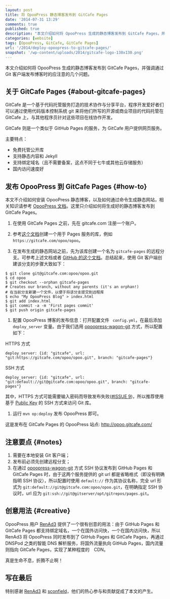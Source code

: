 ```yaml
---
layout: post
title: 将 OpooPress 静态博客发布到 GitCafe Pages
date: '2014-07-31 13:29'
comments: true
published: true
description: "本文介绍如何将 OpooPress 生成的静态博客发布到 GitCafe Pages，并强调通过 Git 客户端发布博客时的应注意的几个问题。"
categories: [website]
tags: [OpooPress, GitCafe, GitCafe Pages]
url: '/2014/deploy-opoopress-to-gitcafe-pages/'
snapshot: '/wp-content/uploads/2014/gitcafe-logo-130x130.png'
---
```

本文介绍如何将 OpooPress 生成的静态博客发布到 GitCafe Pages，并强调通过 Git 客户端发布博客时的应注意的几个问题。
<!--more-->

## 关于 GitCafe Pages {#about-gitcafe-pages}

GitCafe 是一个基于代码托管服务打造的技术协作与分享平台，程序开发爱好者们可以通过使用代码版本控制系统 git 来将他们所写的开源或商业项目的代码托管在 GitCafe 上，与其他程序员针对这些项目在线协作开发。

GitCafe 则是一个类似于 GitHub Pages 的服务，为 GitCafe 用户提供网页服务。

主要特点：
- 免费托管公开库
- 支持静态内容和 Jekyll
- 支持绑定域名（且不需要备案，这点不同于七牛或其他云存储服务）
- 国内访问速度好


## 发布 OpooPress 到 GitCafe Pages {#how-to}

本文不介绍如何安装 OpooPress 静态博客，以及如何通过命令生成静态网站，相关知识请参考 [OpooPress 文档](http://www.opoopress.com/zh/download/)。这里只介绍如何将生成好的静态博客发布到 GitCafe Pages。

1. 在使用 GitCafe Pages 之前，先在 gitcafe.com 注册一个账户。

1. 参考[这个文档](https://gitcafe.com/GitCafe/Help/wiki/Pages-%E7%9B%B8%E5%85%B3%E5%B8%AE%E5%8A%A9)创建一个用于 Pages 服务的库，例如 `https://gitcafe.com/opoo/opoo`。

1. 在发布生成的静态网站之前，先为该库创建一个名为 `gitcafe-pages` 的远程分支。可参考上述文档或者 [GitHub 的这个文档](https://help.github.com/articles/creating-project-pages-manually)。总结起来，使用 Git 客户端创建该分支的步骤大致如下：
```shell
$ git clone git@gitcafe.com:opoo/opoo.git
$ cd opoo
$ git checkout --orphan gitcafe-pages
# Creates our branch, without any parents (it's an orphan!)
# 在当前分支新建一个文件，以便于将该分支提交到远程库
$ echo "My OpooPress Blog" > index.html
$ git add index.html
$ git commit -a -m 'First pages commit'
$ git push origin gitcafe-pages
```

1. 配置 OpooPress 博客的发布信息：打开配置文件 ` config.yml`，在最后添加 `deploy_server` 变量。由于我们选用 [opoopress-wagon-git](http://www.opoopress.com/zh/docs/github-pages/#opoopress-wagon-git) 方式，所以配置如下：
 
  HTTPS 方式
  ```
  deploy_server: {id: "gitcafe", url: "git:https://gitcafe.com/opoo/opoo.git", branch: "gitcafe-pages"}
  ```
  SSH 方式
  ```
  deploy_server: {id: "gitcafe", url: "git:default://git@gitcafe.com:opoo/opoo.git", branch: "gitcafe-pages"}
  ```
  
  其中，HTTPS 方式可能需要输入密码而导致发布失败([#ISSUE 9](https://github.com/opoo/opoopress/issues/9))，所以推荐使用基于 [Public Key](https://help.github.com/articles/generating-ssh-keys) 的 SSH 方式来访问 Git 库。

1. 运行 `mvn op:deploy` 发布 OpooPress 即可。


这是发布在 GitCafe Pages 的 OpooPress 站点: <a href="http://opoo.gitcafe.com/" rel="nofollow" target="_blank">http://opoo.gitcafe.com/</a>

## 注意要点 {#notes}
1. 需要在本地安装 Git 客户端；
1. 发布前必须先创建远程分支；
1. 在通过 [opoopress-wagon-git](http://www.opoopress.com/zh/docs/github-pages/#opoopress-wagon-git) 方式 SSH 协议发布到 GitHub Pages 和 GitCafe Pages 时，由于这两个服务提供的 git url 都是省略格式（即没有明确指明 SSH 协议），所以配置时使用 `default://` 作为其协议名称，完全 url 形式为 `git:default://git@gitcafe.com:opoo/opoo.git`，在明确指定 SSH 协议时，url 应为 `git:ssh://git@gitserver/opt/gitrepos/pages.git`。


## 创意用法 {#creative}

OpooPress 用户 [RenAd3](https://github.com/lawzizhuang/) 提供了一个很有创意的用法：由于 GitHub Pages 和 GitCafe Pages 都支持绑定域名，一个在国外访问快，一个在国内访问快，所以 RenAd3 将 OpooPress 同时发布到了 GitHub Pages 和 GitCafe Pages，再通过 DNSPod 之类的智能 DNS 解析服务，将国外流量执向 GitHub Pages，国内流量则指向 GitCafe Pages，实现了某种程度的　CDN。

真是生命不息，折腾不止啊！

## 写在最后
特别感谢 [RenAd3](https://github.com/lawzizhuang/) 和 [sconfield](https://github.com/sconfield)，他们的热心参与和贡献促成了本文的产生。